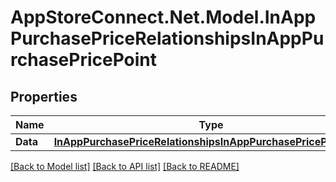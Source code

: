 # AppStoreConnect.Net.Model.InAppPurchasePriceRelationshipsInAppPurchasePricePoint

## Properties

Name | Type | Description | Notes
------------ | ------------- | ------------- | -------------
**Data** | [**InAppPurchasePriceRelationshipsInAppPurchasePricePointData**](InAppPurchasePriceRelationshipsInAppPurchasePricePointData.md) |  | [optional] 

[[Back to Model list]](../README.md#documentation-for-models) [[Back to API list]](../README.md#documentation-for-api-endpoints) [[Back to README]](../README.md)

